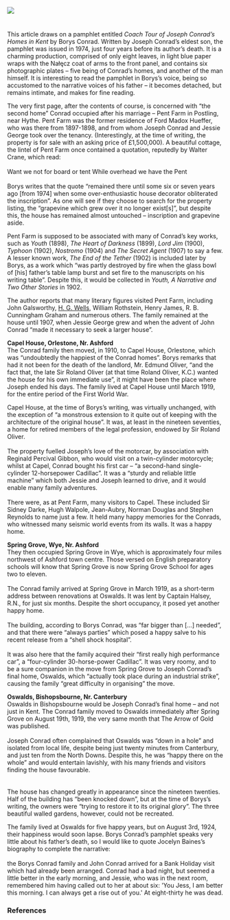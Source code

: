 <a href="https://www.kent-maps.online"><img src="https://kent-map.github.io/mdpress/juncture/ve-button.png"></a>

<param ve-config title="Coach Tour of Joseph Conrad’s Homes in Kent" author="Daniel Vince" layout="vtl" banner="https://stor.artstor.org/stor/977ef46e-5678-49cc-ba76-03b5e75bed20"> 

<param ve-entity eid="Q866348" aliases="Bishopsbourne">
<param ve-entity eid="Q29303" aliases="Canterbury">

<!-- Historical map layers -->
<param ve-map-layer active allmaps allmaps-id="6215fa6c47c47347" title="Bartholomew Kent 1904">

#

This article draws on a pamphlet entitled _Coach Tour of Joseph Conrad’s Homes in Kent_ by Borys Conrad. Written by Joseph Conrad’s eldest son, the pamphlet was issued in 1974, just four years before its author’s death. It is a charming production, comprised of only eight leaves, in light blue paper wraps with the Nałęcz coat of arms to the front panel, and contains six photographic plates – five being of Conrad’s homes, and another of the man himself. It is interesting to read the pamphlet in Borys’s voice, being so accustomed to the narrative voices of his father – it becomes detached, but remains intimate, and makes for fine reading. 

The very first page, after the contents of course, is concerned with “the second home” Conrad occupied after his marriage – Pent Farm in Postling, near Hythe.  Pent Farm was the former residence of Ford Madox Hueffer, who was there from 1897-1898, and from whom Joseph Conrad and Jessie George took over the tenancy. (Interestingly, at the time of writing, the property is for sale with an asking price of £1,500,000). A beautiful cottage, the lintel of Pent Farm once contained a quotation, reputedly by Walter Crane, which read: 
<br><br>
Want we not for board or tent
While overhead we have the Pent
<br><br>
Borys writes that the quote “remained there until some six or seven years ago [from 1974] when some over-enthusiastic house decorator obliterated the inscription”.   As one will see if they choose to search for the property listing, the “grapevine which grew over it no longer exist[s]”, but despite this, the house has remained almost untouched – inscription and grapevine aside. 

Pent Farm is supposed to be associated with many of Conrad’s key works, such as _Youth_ (1898), _The Heart of Darkness_ (1899), _Lord Jim_ (1900), _Typhoon_ (1902), _Nostromo_ (1904) and _The Secret Agent_ (1907) to say a few. A lesser known work, _The End of the Tether_ (1902) is included later by Borys, as a work which “was partly destroyed by fire when the glass bowl of [his] father’s table lamp burst and set fire to the manuscripts on his writing table”.  Despite this, it would be collected in _Youth, A Narrative and Two Other Stories_ in 1902. 

The author reports that many literary figures visited Pent Farm, including John Galsworthy, [H. G. Wells](/20c/20c-wellshg-biography), William Rothstein, Henry James, R. B. Cunningham Graham and numerous others. The family remained at the house until 1907, when Jessie George grew and when the advent of John Conrad “made it necessary to seek a larger house”. 

**Capel House, Orlestone, Nr. Ashford**
<br>
The Conrad family then moved, in 1910, to Capel House, Orlestone, which was “undoubtedly the happiest of the Conrad homes”.  Borys remarks that had it not been for the death of the landlord, Mr. Edmund Oliver, “and the fact that, the late Sir Roland Oliver (at that time Roland Oliver, K.C.) wanted the house for his own immediate use”, it might have been the place where Joseph ended his days.  The family lived at Capel House until March 1919, for the entire period of the First World War. 

Capel House, at the time of Borys’s writing, was virtually unchanged, with the exception of “a monstrous extension to it quite out of keeping with the architecture of the original house”.  It was, at least in the nineteen seventies, a home for retired members of the legal profession, endowed by Sir Roland Oliver. 
<br><br>
The property fuelled Joseph’s love of the motorcar, by association with Reginald Percival Gibbon, who would visit on a twin-cylinder motorcycle; whilst at Capel, Conrad bought his first car – “a second-hand single-cylinder 12-horsepower Cadillac”. It was a “sturdy and reliable little machine” which both Jessie and Joseph learned to drive, and it would enable many family adventures. 
<br><br>
There were, as at Pent Farm, many visitors to Capel. These included Sir Sidney Darke, Hugh Walpole, Jean-Aubry, Norman Douglas and Stephen Reynolds to name just a few. It held many happy memories for the Conrads, who witnessed many seismic world events from its walls. It was a happy home. 

**Spring Grove, Wye, Nr. Ashford**
<br>
They then occupied Spring Grove in Wye, which is approximately four miles northwest of Ashford town centre. Those versed on English preparatory schools will know that Spring Grove is now Spring Grove School for ages two to eleven. 
<br><br>
The Conrad family arrived at Spring Grove in March 1919, as a short-term address between renovations at Oswalds. It was lent by Captain Halsey, R.N., for just six months. Despite the short occupancy, it posed yet another happy home. 
<br><br>
The building, according to Borys Conrad, was “far bigger than […] needed”, and that there were “always parties” which posed a happy salve to his recent release from a “shell shock hospital”. 
<br><br>
It was also here that the family acquired their “first really high performance car”, a “four-cylinder 30-horse-power Cadillac”.  It was very roomy, and to be a sure companion in the move from Spring Grove to Joseph Conrad’s final home, Oswalds, which “actually took place during an industrial strike”, causing the family “great difficulty in organising” the move. 

**Oswalds, Bishopsbourne, Nr. Canterbury**
<br>
Oswalds in Bishopsbourne would be Joseph Conrad’s final home – and not just in Kent. The Conrad family moved to Oswalds immediately after Spring Grove on August 19th, 1919, the very same month that The Arrow of Gold was published.
<br><br>
Joseph Conrad often complained that Oswalds was “down in a hole” and isolated from local life, despite being just twenty minutes from Canterbury, and just ten from the North Downs.  Despite this, he was “happy there on the whole” and would entertain lavishly, with his many friends and visitors finding the house favourable.  
<br><br>
The house has changed greatly in appearance since the nineteen twenties. Half of the building has “been knocked down”, but at the time of Borys’s writing, the owners were “trying to restore it to its original glory”.  The three beautiful walled gardens, however, could not be recreated.  

The family lived at Oswalds for five happy years, but on August 3rd, 1924, their happiness would soon lapse. Borys Conrad’s pamphlet speaks very little about his father’s death, so I would like to quote Jocelyn Baines’s biography to complete the narrative: 
<br><br>
the Borys Conrad family and John Conrad arrived for a Bank Holiday visit which had already been arranged. Conrad had a bad night, but seemed a little better in the early morning, and Jessie, who was in the next room, remembered him having called out to her at about six: 'You Jess, I am better this morning. I can always get a rise out of you.' At eight-thirty he was dead. 

### References
[^ref1]:  Conrad, Borys, Coach Tour of Joseph Conrad’s Homes in Kent, 1st edn., (Farnham: The Farnham Printing Co. Ltd, 1974), 1
[^ref2]:  Ibid., 1
[^ref3]:  Ibid., 1
[^ref4]:  Ibid., 3
[^ref5]:  Ibid., 3
[^ref6]:  Ibid., 4
[^ref7]:  Ibid., 4
[^ref8]:  Ibid., 4
[^ref9]:  Ibid., 6
[^ref10]:  Ibid., 6
[^ref11]:  Ibid., 7
[^ref12]:  Ibid., 9
[^ref13]:  Ibid., 9
[^ref14]:  Ibid., 10
[^ref15]:  Ibid., 10
[^ref16]:  Ibid., 10
[^ref17]:  Jocelyn Baines, Joseph Conrad: A Critical Biography, 3rd edn., (Harmondsworth: Penguin, 1986), 521-2






